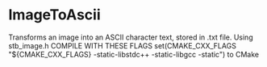 # ImageToAscii
Transforms an image into an ASCII character text, stored in .txt file.
Using stb_image.h
COMPILE WITH THESE FLAGS set(CMAKE_CXX_FLAGS "${CMAKE_CXX_FLAGS} -static-libstdc++ -static-libgcc -static") to CMake
